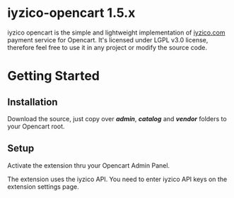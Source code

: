 # iyzico-opencart 1.5.x

iyzico opencart is the simple and lightweight implementation of [iyzico.com](https://www.iyzico.com) payment service for Opencart. It's licensed under LGPL v3.0 license, therefore feel free to use it in any project or modify the source code.

# Getting Started

## Installation

Download the source, just copy over _**admin**_, _**catalog**_ and _**vendor**_ folders to your Opencart root.

## Setup

Activate the extension thru your Opencart Admin Panel.

The extension uses the iyzico API. You need to enter iyzico API keys on the extension settings page.